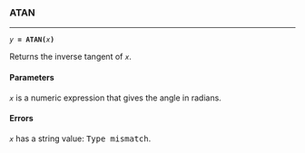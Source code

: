 ### ATAN
***
<code><var>y</var><b> = ATAN(</b><var>x</var><b>)</b></code>

Returns the inverse tangent of <code><var>x</var></code>.

#### Parameters
<code><var>x</var></code> is a numeric expression that gives the angle in radians.

#### Errors
<code><var>x</var></code> has a string value: <samp>Type mismatch</samp>.
